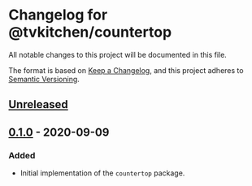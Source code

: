 # Changelog for @tvkitchen/countertop

All notable changes to this project will be documented in this file.

The format is based on [Keep a Changelog](https://keepachangelog.com/en/1.0.0/),
and this project adheres to [Semantic Versioning](https://semver.org/spec/v2.0.0.html).

## [Unreleased]

## [0.1.0] - 2020-09-09

### Added
- Initial implementation of the `countertop` package.

[Unreleased]: https://github.com/tvkitchen/countertop/releases/tag/@tvkitchen/countertop@0.1.0...HEAD
[0.1.0]: https://github.com/tvkitchen/countertop/releases/tag/@tvkitchen/countertop@0.1.0
